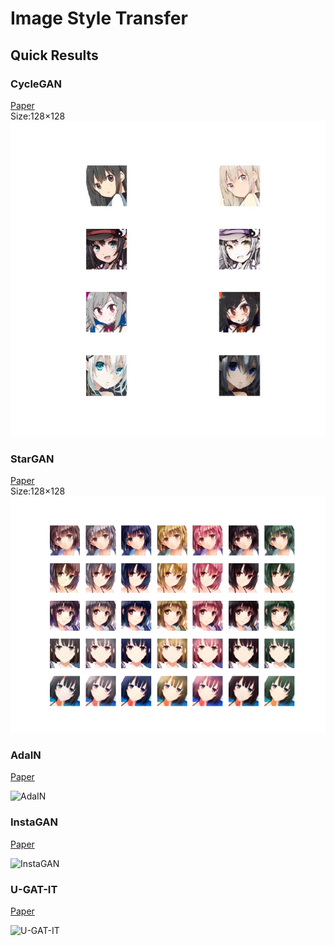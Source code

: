 # Image Style Transfer

## Quick Results
### CycleGAN
[Paper](https://arxiv.org/pdf/1703.10593.pdf "here")  
Size:128×128  
![CycleGAN](./CycleGAN/result.jpg)

### StarGAN
[Paper](https://arxiv.org/abs/1711.09020 "here")  
Size:128×128  
![StarGAN](./StarGAN/result_2.png)

### AdaIN
[Paper](https://arxiv.org/pdf/1703.06868.pdf)

![AdaIN](https://github.com/SerialLain3170/Style-Transfer/blob/master/AdaIN/images/anime.png)

### InstaGAN
[Paper](https://arxiv.org/pdf/1812.10889.pdf)

![InstaGAN](https://github.com/SerialLain3170/ImageStyleTransfer/blob/master/HairStyleTransfer/result.png)

### U-GAT-IT
[Paper](https://arxiv.org/pdf/1907.10830.pdf)

![U-GAT-IT](https://github.com/SerialLain3170/ImageStyleTransfer/blob/master/UGATIT/Result.jpg)
